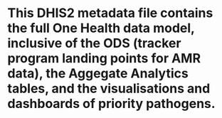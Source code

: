 # This DHIS2 metadata file contains the full One Health data model, inclusive of the ODS (tracker program landing points for AMR data), the Aggegate Analytics tables, and the visualisations and dashboards of priority pathogens.
